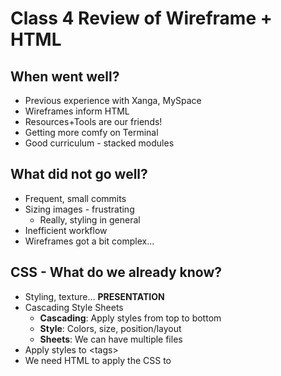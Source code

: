 # Class 4 Review of Wireframe + HTML

## When went well?

- Previous experience with Xanga, MySpace
- Wireframes inform HTML
- Resources+Tools are our friends!
- Getting more comfy on Terminal
- Good curriculum - stacked modules

## What did not go well?

- Frequent, small commits
- Sizing images - frustrating
  - Really, styling in general
- Inefficient workflow
- Wireframes got a bit complex...

## CSS - What do we already know?

- Styling, texture... **PRESENTATION**
- Cascading Style Sheets
  - **Cascading**: Apply styles from top to bottom
  - **Style**: Colors, size, position/layout
  - **Sheets**: We can have multiple files
- Apply styles to \<tags\>
- We need HTML to apply the CSS to